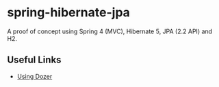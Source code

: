 # spring-hibernate-jpa

A proof of concept using Spring 4 (MVC), Hibernate 5, JPA (2.2 API) and H2.

## Useful Links

* [Using Dozer](https://howtodoinjava.com/automation/dozer-bean-mapping-examples/)